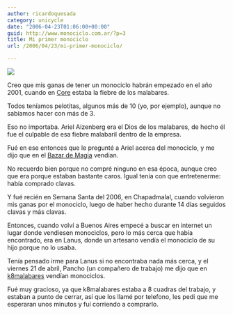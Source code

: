 ```yaml
---
author: ricardoquesada
category: unicycle
date: "2006-04-23T01:06:00+00:00"
guid: http://www.monociclo.com.ar/?p=3
title: Mi primer monociclo
url: /2006/04/23/mi-primer-monociclo/

---
```


[![](http://photos1.blogger.com/blogger/3750/1778/200/image5.jpg)](http://photos1.blogger.com/blogger/3750/1778/1600/image5.jpg)

Creo que mis ganas de tener un monociclo habrán empezado en el año 2001,
cuando en [Core](http://www.coresecurity.com) estaba la fiebre de los malabares.

Todos teníamos pelotitas, algunos más de 10 (yo, por ejemplo),
aunque no sabíamos hacer con más de 3.

Eso no importaba.
Ariel Aizenberg era el Dios de los malabares, de hecho él fue el culpable de esa
fiebre malabaril dentro de la empresa.

Fué en ese entonces que le pregunté a Ariel acerca del monociclo, y me dijo que
en el [Bazar de Magia](http://www.bazardemagia.com) vendian.

No recuerdo bien porque no compré ninguno en esa época, aunque creo que era
porque estaban bastante caros.
Igual tenía con que entretenerme: había comprado clavas.

Y fué recién en Semana Santa del 2006, en Chapadmalal, cuando volvieron mis
ganas por el monociclo, luego de haber hecho durante 14 días seguidos clavas
y más clavas.

Entonces, cuando volví a Buenos Aires empecé a buscar en internet un lugar
donde vendiesen monociclos, pero lo más cerca que había encontrado, era en
Lanus,
donde un artesano vendía el monociclo de su hijo porque no lo usaba.

Tenía pensado irme para Lanus si no encontraba nada más cerca,
y el viernes 21 de abril, Pancho (un compañero de trabajo) me dijo que
en [k8malabares](http://www.k8malabares.com.ar/) vendían monociclos.

Fué muy gracioso, ya que k8malabares estaba a 8 cuadras del trabajo,
y estaban a punto de cerrar, así que los llamé por telefono,
les pedi que me esperaran unos minutos y fuí corriendo a comprarlo.

